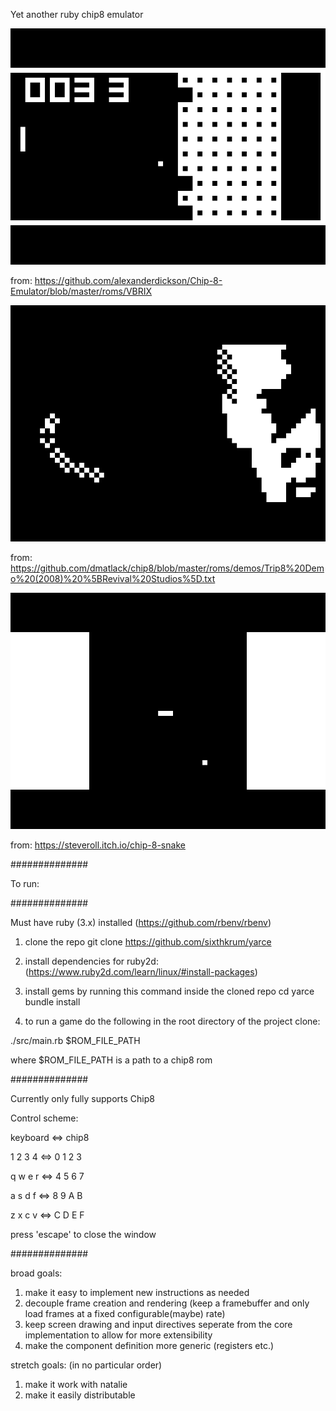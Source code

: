 Yet another ruby chip8 emulator


![demo-screenshot](assets/VBRIX.png)

from: https://github.com/alexanderdickson/Chip-8-Emulator/blob/master/roms/VBRIX


![demo-screenshot](assets/Trip8_Demo_2008_Revival_Studios.png)

from: https://github.com/dmatlack/chip8/blob/master/roms/demos/Trip8%20Demo%20(2008)%20%5BRevival%20Studios%5D.txt


![demo-screenshot](assets/steveroll-snake.png)

from: https://steveroll.itch.io/chip-8-snake

##############

To run:

##############

Must have ruby (3.x) installed (https://github.com/rbenv/rbenv)

1. clone the repo
git clone https://github.com/sixthkrum/yarce

2. install dependencies for ruby2d: (https://www.ruby2d.com/learn/linux/#install-packages)

3. install gems by running this command inside the cloned repo
cd yarce
bundle install

4. to run a game do the following in the root directory of the project clone:

./src/main.rb $ROM_FILE_PATH

where $ROM_FILE_PATH is a path to a chip8 rom

##############

Currently only fully supports Chip8

Control scheme:

keyboard <=> chip8

1 2 3 4  <=> 0 1 2 3

q w e r  <=> 4 5 6 7

a s d f  <=> 8 9 A B

z x c v  <=> C D E F


press 'escape' to close the window

##############

broad goals:

1. make it easy to implement new instructions as needed
2. decouple frame creation and rendering (keep a framebuffer and only load frames at a fixed configurable(maybe) rate)
3. keep screen drawing and input directives seperate from the core implementation to allow for more extensibility
4. make the component definition more generic (registers etc.)

stretch goals: (in no particular order)
1. make it work with natalie
2. make it easily distributable
